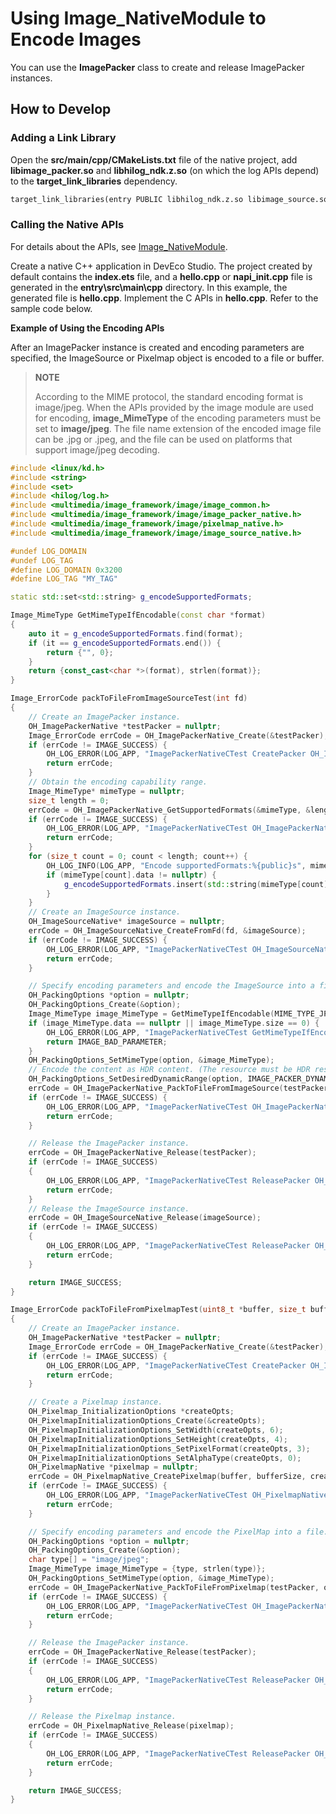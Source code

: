 # Using Image_NativeModule to Encode Images

You can use the **ImagePacker** class to create and release ImagePacker instances.

## How to Develop

### Adding a Link Library

Open the **src/main/cpp/CMakeLists.txt** file of the native project, add **libimage_packer.so** and **libhilog_ndk.z.so** (on which the log APIs depend) to the **target_link_libraries** dependency.

```txt
target_link_libraries(entry PUBLIC libhilog_ndk.z.so libimage_source.so libimage_packer.so libpixelmap.so)
```

### Calling the Native APIs

For details about the APIs, see [Image_NativeModule](../../reference/apis-image-kit/capi-image-nativemodule.md).

Create a native C++ application in DevEco Studio. The project created by default contains the **index.ets** file, and a **hello.cpp** or **napi_init.cpp** file is generated in the **entry\src\main\cpp** directory. In this example, the generated file is **hello.cpp**. Implement the C APIs in **hello.cpp**. Refer to the sample code below.

**Example of Using the Encoding APIs**

After an ImagePacker instance is created and encoding parameters are specified, the ImageSource or Pixelmap object is encoded to a file or buffer.

> **NOTE**
>
> According to the MIME protocol, the standard encoding format is image/jpeg. When the APIs provided by the image module are used for encoding, **image_MimeType** of the encoding parameters must be set to **image/jpeg**. The file name extension of the encoded image file can be .jpg or .jpeg, and the file can be used on platforms that support image/jpeg decoding.

```c++
#include <linux/kd.h>
#include <string>
#include <set>
#include <hilog/log.h>
#include <multimedia/image_framework/image/image_common.h>
#include <multimedia/image_framework/image/image_packer_native.h>
#include <multimedia/image_framework/image/pixelmap_native.h>
#include <multimedia/image_framework/image/image_source_native.h>

#undef LOG_DOMAIN
#undef LOG_TAG
#define LOG_DOMAIN 0x3200
#define LOG_TAG "MY_TAG"

static std::set<std::string> g_encodeSupportedFormats;

Image_MimeType GetMimeTypeIfEncodable(const char *format)
{
    auto it = g_encodeSupportedFormats.find(format);
    if (it == g_encodeSupportedFormats.end()) {
        return {"", 0};
    }
    return {const_cast<char *>(format), strlen(format)};
}

Image_ErrorCode packToFileFromImageSourceTest(int fd)
{
    // Create an ImagePacker instance.
    OH_ImagePackerNative *testPacker = nullptr;
    Image_ErrorCode errCode = OH_ImagePackerNative_Create(&testPacker);
    if (errCode != IMAGE_SUCCESS) {
        OH_LOG_ERROR(LOG_APP, "ImagePackerNativeCTest CreatePacker OH_ImagePackerNative_Create failed, errCode: %{public}d.", errCode);
        return errCode;
    }
    // Obtain the encoding capability range.
    Image_MimeType* mimeType = nullptr;
    size_t length = 0;
    errCode = OH_ImagePackerNative_GetSupportedFormats(&mimeType, &length);
    if (errCode != IMAGE_SUCCESS) {
        OH_LOG_ERROR(LOG_APP, "ImagePackerNativeCTest OH_ImagePackerNative_GetSupportedFormats failed, errCode: %{public}d.", errCode);
        return errCode;
    }
    for (size_t count = 0; count < length; count++) {
        OH_LOG_INFO(LOG_APP, "Encode supportedFormats:%{public}s", mimeType[count].data);
        if (mimeType[count].data != nullptr) {
            g_encodeSupportedFormats.insert(std::string(mimeType[count].data));
        }
    }
    // Create an ImageSource instance.
    OH_ImageSourceNative* imageSource = nullptr;
    errCode = OH_ImageSourceNative_CreateFromFd(fd, &imageSource);
    if (errCode != IMAGE_SUCCESS) {
        OH_LOG_ERROR(LOG_APP, "ImagePackerNativeCTest OH_ImageSourceNative_CreateFromFd  failed, errCode: %{public}d.", errCode);
        return errCode;
    }

    // Specify encoding parameters and encode the ImageSource into a file.
    OH_PackingOptions *option = nullptr;
    OH_PackingOptions_Create(&option);
    Image_MimeType image_MimeType = GetMimeTypeIfEncodable(MIME_TYPE_JPEG);
    if (image_MimeType.data == nullptr || image_MimeType.size == 0) {
        OH_LOG_ERROR(LOG_APP, "ImagePackerNativeCTest GetMimeTypeIfEncodable failed, format can't support encode.");
        return IMAGE_BAD_PARAMETER;
    }
    OH_PackingOptions_SetMimeType(option, &image_MimeType);
    // Encode the content as HDR content. (The resource must be HDR resource and the JPEG format must be supported.)
    OH_PackingOptions_SetDesiredDynamicRange(option, IMAGE_PACKER_DYNAMIC_RANGE_AUTO);
    errCode = OH_ImagePackerNative_PackToFileFromImageSource(testPacker, option, imageSource, fd);
    if (errCode != IMAGE_SUCCESS) {
        OH_LOG_ERROR(LOG_APP, "ImagePackerNativeCTest OH_ImagePackerNative_PackToFileFromImageSource failed, errCode: %{public}d.", errCode);
        return errCode;
    }

    // Release the ImagePacker instance.
    errCode = OH_ImagePackerNative_Release(testPacker);
    if (errCode != IMAGE_SUCCESS)
    {
        OH_LOG_ERROR(LOG_APP, "ImagePackerNativeCTest ReleasePacker OH_ImagePackerNative_Release failed, errCode: %{public}d.", errCode);
        return errCode;
    }
    // Release the ImageSource instance.
    errCode = OH_ImageSourceNative_Release(imageSource);
    if (errCode != IMAGE_SUCCESS)
    {
        OH_LOG_ERROR(LOG_APP, "ImagePackerNativeCTest ReleasePacker OH_ImageSourceNative_Release failed, errCode: %{public}d.", errCode);
        return errCode;
    }

    return IMAGE_SUCCESS;
}

Image_ErrorCode packToFileFromPixelmapTest(uint8_t *buffer, size_t bufferSize, int fd)
{
    // Create an ImagePacker instance.
    OH_ImagePackerNative *testPacker = nullptr;
    Image_ErrorCode errCode = OH_ImagePackerNative_Create(&testPacker);
    if (errCode != IMAGE_SUCCESS) {
        OH_LOG_ERROR(LOG_APP, "ImagePackerNativeCTest CreatePacker OH_ImagePackerNative_Create failed, errCode: %{public}d.", errCode);
        return errCode;
    }

    // Create a Pixelmap instance.
    OH_Pixelmap_InitializationOptions *createOpts;
    OH_PixelmapInitializationOptions_Create(&createOpts);
    OH_PixelmapInitializationOptions_SetWidth(createOpts, 6);
    OH_PixelmapInitializationOptions_SetHeight(createOpts, 4);
    OH_PixelmapInitializationOptions_SetPixelFormat(createOpts, 3);
    OH_PixelmapInitializationOptions_SetAlphaType(createOpts, 0);
    OH_PixelmapNative *pixelmap = nullptr;
    errCode = OH_PixelmapNative_CreatePixelmap(buffer, bufferSize, createOpts, &pixelmap);
    if (errCode != IMAGE_SUCCESS) {
        OH_LOG_ERROR(LOG_APP, "ImagePackerNativeCTest OH_PixelmapNative_CreatePixelmap  failed, errCode: %{public}d.", errCode);
        return errCode;
    }

    // Specify encoding parameters and encode the PixelMap into a file.
    OH_PackingOptions *option = nullptr;
    OH_PackingOptions_Create(&option);
    char type[] = "image/jpeg";
    Image_MimeType image_MimeType = {type, strlen(type)};
    OH_PackingOptions_SetMimeType(option, &image_MimeType);
    errCode = OH_ImagePackerNative_PackToFileFromPixelmap(testPacker, option, pixelmap, fd);
    if (errCode != IMAGE_SUCCESS) {
        OH_LOG_ERROR(LOG_APP, "ImagePackerNativeCTest OH_ImagePackerNative_PackToFileFromPixelmap  failed, errCode: %{public}d.", errCode);
        return errCode;
    }

    // Release the ImagePacker instance.
    errCode = OH_ImagePackerNative_Release(testPacker);
    if (errCode != IMAGE_SUCCESS)
    {
        OH_LOG_ERROR(LOG_APP, "ImagePackerNativeCTest ReleasePacker OH_ImagePackerNative_Release failed, errCode: %{public}d.", errCode);
        return errCode;
    }

    // Release the Pixelmap instance.
    errCode = OH_PixelmapNative_Release(pixelmap);
    if (errCode != IMAGE_SUCCESS)
    {
        OH_LOG_ERROR(LOG_APP, "ImagePackerNativeCTest ReleasePacker OH_PixelmapNative_Release failed, errCode: %{public}d.", errCode);
        return errCode;
    }

    return IMAGE_SUCCESS;
}
```
